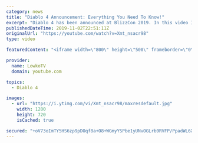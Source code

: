 ```yaml
---
category: news
title: "Diablo 4 Announcement: Everything You Need To Know!"
excerpt: "Diablo 4 has been announced at BlizzCon 2019. In this video I go over everything you need to know about this upcoming Blizzard Entertainment game."
publishedDateTime: 2019-11-02T22:51:11Z
originalUrl: "https://youtube.com/watch?v=Xmt_nsacr98"
type: video

featuredContent: "<iframe width=\"800\" height=\"500\" frameborder=\"0\" src=\"https://www.youtube.com/embed/Xmt_nsacr98\" allow=\"accelerometer; autoplay; encrypted-media; gyroscope; picture-in-picture\" allowfullscreen></iframe>"

provider:
  name: LowkoTV
  domain: youtube.com

topics:
  - Diablo 4

images:
  - url: "https://i.ytimg.com/vi/Xmt_nsacr98/maxresdefault.jpg"
    width: 1280
    height: 720
    isCached: true

secured: "+oV73oImTY5HS6zp9pDOqf8a+O8+WGmyYSPbe1yUNvOGLrb9RVFP/PpadWL6XTe8WPxnherdJSR+0UGRXWqVxW2TYfJse7BXb6QHrI8BW9eVuSXV9igHYibXdWgDFBEbRvFE1X5VvU8CEEu5ZSkB6L5BPaaW/dXfi1sKMCgASpddZbuMX/QxIyTQ7pbjB20Ll4M8JNn2IxRGSdfyUGrUv1Cdqn8f4IJgNGcWirhQ303veE5EMDgvCuw+xQ+NUJDgM+LcTJ9ntp2XWHQzDzTY6D2JC4y9AmMGiwlcMikVJXx/+kkEZA6wwr15VQg0u79TF20ITOkZfaCJmngEGMWOkxoc+6bUpBWEOgySh/UoyH8rVOZh8Kb1P3dpyWWPMX1CVOqDYMGp2clIPqZRF8wgcYOUxislcM0gAAGyWGsH+o+m9h70Ooxowrn0PB4RPSpt;hLqDmvE/2sQYCV/4mFjhEQ=="
---
```


